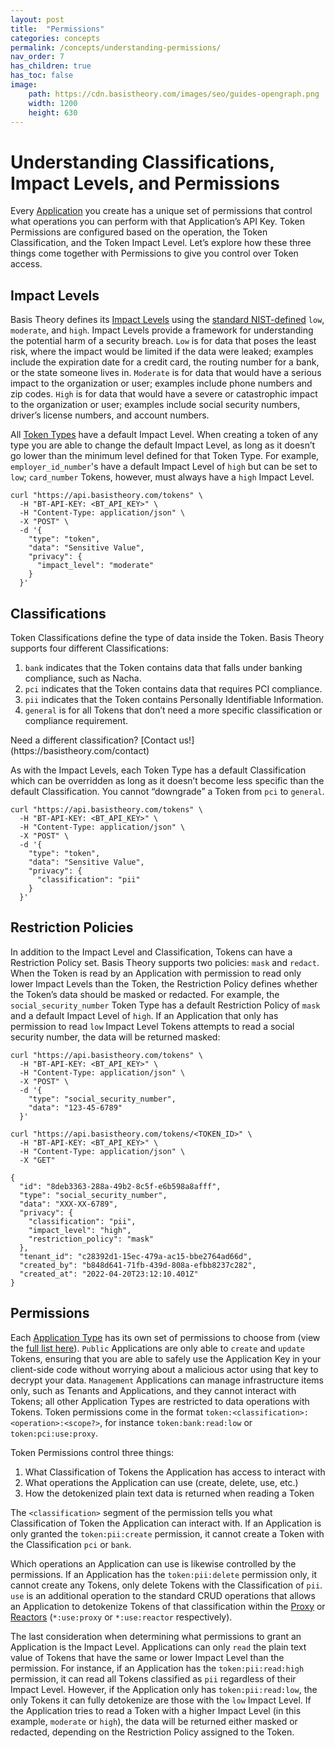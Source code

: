 ```yaml
---
layout: post
title:  "Permissions"
categories: concepts
permalink: /concepts/understanding-permissions/
nav_order: 7
has_children: true
has_toc: false
image:
    path: https://cdn.basistheory.com/images/seo/guides-opengraph.png
    width: 1200
    height: 630
---
```


# Understanding Classifications, Impact Levels, and Permissions

Every [Application](https://developers.basistheory.com/concepts/what-are-applications/) you create has a unique set of permissions that control what operations you can perform with that Application’s API Key. Token Permissions are configured based on the operation, the Token Classification, and the Token Impact Level. Let’s explore how these three things come together with Permissions to give you control over Token access.

## Impact Levels

Basis Theory defines its [Impact Levels](https://docs.basistheory.com/#tokens-token-impact-levels) using the [standard NIST-defined](https://nvlpubs.nist.gov/nistpubs/FIPS/NIST.FIPS.199.pdf#page=6) `low`, `moderate`, and `high`. Impact Levels provide a framework for understanding the potential harm of a security breach. `Low` is for data that poses the least risk, where the impact would be limited if the data were leaked; examples include the expiration date for a credit card, the routing number for a bank, or the state someone lives in. `Moderate` is for data that would have a serious impact to the organization or user; examples include phone numbers and zip codes. `High` is for data that would have a severe or catastrophic impact to the organization or user; examples include social security numbers, driver’s license numbers, and account numbers.

All [Token Types](https://docs.basistheory.com/#token-types) have a default Impact Level. When creating a token of any type you are able to change the default Impact Level, as long as it doesn’t go lower than the minimum level defined for that Token Type. For example, `employer_id_number`'s have a default Impact Level of `high` but can be set to `low`; `card_number` Tokens, however, must always have a `high` Impact Level.

```
curl "https://api.basistheory.com/tokens" \
  -H "BT-API-KEY: <BT_API_KEY>" \
  -H "Content-Type: application/json" \
  -X "POST" \
  -d '{
    "type": "token",
    "data": "Sensitive Value",
    "privacy": {
      "impact_level": "moderate"
    }
  }'
```

## Classifications

Token Classifications define the type of data inside the Token. Basis Theory supports four different Classifications:

1. `bank` indicates that the Token contains data that falls under banking compliance, such as Nacha.
2. `pci` indicates that the Token contains data that requires PCI compliance.
3. `pii` indicates that the Token contains Personally Identifiable Information.
4. `general` is for all Tokens that don’t need a more specific classification or compliance requirement.

<span class="base-alert info">
  <span>
    Need a different classification? [Contact us!](https://basistheory.com/contact)
  </span>
</span>

As with the Impact Levels, each Token Type has a default Classification which can be overridden as long as it doesn’t become less specific than the default Classification. You cannot “downgrade” a Token from `pci` to `general`.

```
curl "https://api.basistheory.com/tokens" \
  -H "BT-API-KEY: <BT_API_KEY>" \
  -H "Content-Type: application/json" \
  -X "POST" \
  -d '{
    "type": "token",
    "data": "Sensitive Value",
    "privacy": {
      "classification": "pii"
    }
  }'
```

## Restriction Policies

In addition to the Impact Level and Classification, Tokens can have a Restriction Policy set. Basis Theory supports two policies: `mask` and `redact`. When the Token is read by an Application with permission to read only lower Impact Levels than the Token, the Restriction Policy defines whether the Token’s data should be masked or redacted. For example, the `social_security_number` Token Type has a default Restriction Policy of `mask` and a default Impact Level of `high`. If an Application that only has permission to read `low` Impact Level Tokens attempts to read a social security number, the data will be returned masked:

```
curl "https://api.basistheory.com/tokens" \
  -H "BT-API-KEY: <BT_API_KEY>" \
  -H "Content-Type: application/json" \
  -X "POST" \
  -d '{
    "type": "social_security_number",
    "data": "123-45-6789"
  }'
```

```
curl "https://api.basistheory.com/tokens/<TOKEN_ID>" \
  -H "BT-API-KEY: <BT_API_KEY>" \
  -H "Content-Type: application/json" \
  -X "GET"

{
  "id": "8deb3363-288a-49b2-8c5f-e6b598a8afff",
  "type": "social_security_number",
  "data": "XXX-XX-6789",
  "privacy": {
    "classification": "pii",
    "impact_level": "high",
    "restriction_policy": "mask"
  },
  "tenant_id": "c28392d1-15ec-479a-ac15-bbe2764ad66d",
  "created_by": "b848d641-71fb-439d-808a-efbb8237c282",
  "created_at": "2022-04-20T23:12:10.401Z"
}
```

## Permissions

Each [Application Type](https://docs.basistheory.com/#applications-application-types) has its own set of permissions to choose from (view the [full list here](https://docs.basistheory.com/#permissions-permission-types)).  `Public` Applications are only able to `create` and `update` Tokens, ensuring that you are able to safely use the Application Key in your client-side code without worrying about a malicious actor using that key to decrypt your data. `Management` Applications can manage infrastructure items only, such as Tenants and Applications, and they cannot interact with Tokens; all other Application Types are restricted to data operations with Tokens. Token permissions come in the format `token:<classification>:<operation>:<scope?>`, for instance `token:bank:read:low` or `token:pci:use:proxy`.

Token Permissions control three things:

1. What Classification of Tokens the Application has access to interact with
2. What operations the Application can use (create, delete, use, etc.)
3. How the detokenized plain text data is returned when reading a Token

The `<classification>` segment of the permission tells you what Classification of Token the Application can interact with. If an Application is only granted the `token:pii:create` permission, it cannot create a Token with the Classification `pci` or `bank`.

Which operations an Application can use is likewise controlled by the permissions. If an Application has the `token:pii:delete` permission only, it cannot create any Tokens, only delete Tokens with the Classification of `pii`. `use` is an additional operation to the standard CRUD operations that allows an Application to detokenize Tokens of that classification within the [Proxy](https://developers.basistheory.com/concepts/what-is-the-proxy/) or [Reactors](https://developers.basistheory.com/concepts/what-are-reactors/) (`*:use:proxy` or `*:use:reactor` respectively).

The last consideration when determining what permissions to grant an Application is the Impact Level. Applications can only `read` the plain text value of Tokens that have the same or lower Impact Level than the permission. For instance, if an Application has the `token:pii:read:high` permission, it can read all Tokens classified as `pii` regardless of their Impact Level. However, if the Application only has `token:pii:read:low`, the only Tokens it can fully detokenize are those with the `low` Impact Level. If the Application tries to read a Token with a higher Impact Level (in this example, `moderate` or `high`), the data will be returned either masked or redacted, depending on the Restriction Policy assigned to the Token.